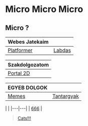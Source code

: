 # Micro Micro Micro

## Micro ?

|  Webes Jatekaim |      |
|---|---|
|  [Platformer](pages/game)  | [Labdas](pages/ballz)  |

|  Szakdolgozatom | 
|---|
|  [Portal 2D](https://microkiss.github.io/Szakdolgozat/)  | 



| EGYEB DOLGOK |   |
|---|---|
|  [Memes](pages/memes)  | [Tantargyak](pages/tantargyak)  |

|     |
|---|---|
| [666](pages/pentagram) |

> [Cats!!!](#!/second)
